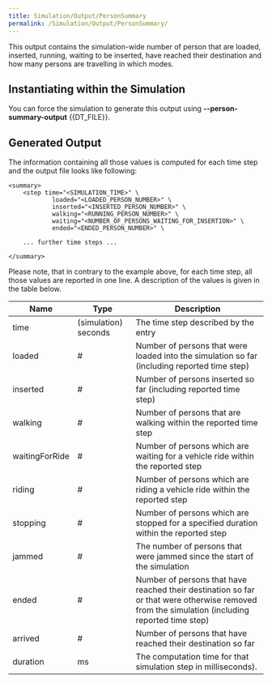 ```yaml
---
title: Simulation/Output/PersonSummary
permalink: /Simulation/Output/PersonSummary/
---
```


This output contains the simulation-wide number of person that are
loaded, inserted, running, waiting to be inserted, have reached their
destination and how many persons are travelling in which modes.

## Instantiating within the Simulation

You can force the simulation to generate this output using **--person-summary-output** {{DT_FILE}}.

## Generated Output

The information containing all those values is computed for each time
step and the output file looks like following:

```
<summary>
    <step time="<SIMULATION_TIME>" \
            loaded="<LOADED_PERSON_NUMBER>" \
            inserted="<INSERTED_PERSON_NUMBER>" \
            walking="<RUNNING_PERSON_NUMBER>" \
            waiting="<NUMBER_OF_PERSONS_WAITING_FOR_INSERTION>" \
            ended="<ENDED_PERSON_NUMBER>" \

    ... further time steps ...

</summary>
```

Please note, that in contrary to the example above, for each time step,
all those values are reported in one line. A description of the values
is given in the table below.

| Name              | Type                 | Description                                                                                                                                                             |
| ----------------- | -------------------- | ----------------------------------------------------------------------------------------------------------------------------------------------------------------------- |
| time              | (simulation) seconds | The time step described by the entry                                                                                                                                    |
| loaded            | \#                   | Number of persons that were loaded into the simulation so far (including reported time step)                                                                           |
| inserted          | \#                   | Number of persons inserted so far (including reported time step)                                                                                                       |
| walking           | \#                   | Number of persons that are walking within the reported time step                                                                                                      |
| waitingForRide    | \#                   | Number of persons which are waiting for a vehicle ride within the reported step
| riding            | \#                   | Number of persons which are riding a vehicle ride within the reported step
| stopping          | \#                   | Number of persons which are stopped for a specified duration within the reported step
| jammed            | \#                   | The number of persons that were jammed since the start of the simulation
| ended             | \#                   | Number of persons that have reached their destination so far or that were otherwise removed from the simulation (including reported time step)                         |
| arrived           | \#                   | Number of persons that have reached their destination so far                                                                                                           |
| duration          | ms                   | The computation time for that simulation step in milliseconds).                                                                                                         |
